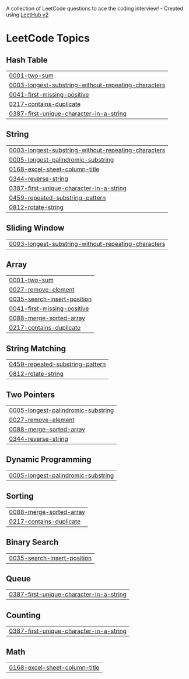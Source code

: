 A collection of LeetCode questions to ace the coding interview! - Created using [LeetHub v2](https://github.com/arunbhardwaj/LeetHub-2.0)
<!---LeetCode Topics Start-->
# LeetCode Topics
## Hash Table
|  |
| ------- |
| [0001-two-sum](https://github.com/Balaguru588/LeetCode/tree/master/0001-two-sum) |
| [0003-longest-substring-without-repeating-characters](https://github.com/Balaguru588/LeetCode/tree/master/0003-longest-substring-without-repeating-characters) |
| [0041-first-missing-positive](https://github.com/Balaguru588/LeetCode/tree/master/0041-first-missing-positive) |
| [0217-contains-duplicate](https://github.com/Balaguru588/LeetCode/tree/master/0217-contains-duplicate) |
| [0387-first-unique-character-in-a-string](https://github.com/Balaguru588/LeetCode/tree/master/0387-first-unique-character-in-a-string) |
## String
|  |
| ------- |
| [0003-longest-substring-without-repeating-characters](https://github.com/Balaguru588/LeetCode/tree/master/0003-longest-substring-without-repeating-characters) |
| [0005-longest-palindromic-substring](https://github.com/Balaguru588/LeetCode/tree/master/0005-longest-palindromic-substring) |
| [0168-excel-sheet-column-title](https://github.com/Balaguru588/LeetCode/tree/master/0168-excel-sheet-column-title) |
| [0344-reverse-string](https://github.com/Balaguru588/LeetCode/tree/master/0344-reverse-string) |
| [0387-first-unique-character-in-a-string](https://github.com/Balaguru588/LeetCode/tree/master/0387-first-unique-character-in-a-string) |
| [0459-repeated-substring-pattern](https://github.com/Balaguru588/LeetCode/tree/master/0459-repeated-substring-pattern) |
| [0812-rotate-string](https://github.com/Balaguru588/LeetCode/tree/master/0812-rotate-string) |
## Sliding Window
|  |
| ------- |
| [0003-longest-substring-without-repeating-characters](https://github.com/Balaguru588/LeetCode/tree/master/0003-longest-substring-without-repeating-characters) |
## Array
|  |
| ------- |
| [0001-two-sum](https://github.com/Balaguru588/LeetCode/tree/master/0001-two-sum) |
| [0027-remove-element](https://github.com/Balaguru588/LeetCode/tree/master/0027-remove-element) |
| [0035-search-insert-position](https://github.com/Balaguru588/LeetCode/tree/master/0035-search-insert-position) |
| [0041-first-missing-positive](https://github.com/Balaguru588/LeetCode/tree/master/0041-first-missing-positive) |
| [0088-merge-sorted-array](https://github.com/Balaguru588/LeetCode/tree/master/0088-merge-sorted-array) |
| [0217-contains-duplicate](https://github.com/Balaguru588/LeetCode/tree/master/0217-contains-duplicate) |
## String Matching
|  |
| ------- |
| [0459-repeated-substring-pattern](https://github.com/Balaguru588/LeetCode/tree/master/0459-repeated-substring-pattern) |
| [0812-rotate-string](https://github.com/Balaguru588/LeetCode/tree/master/0812-rotate-string) |
## Two Pointers
|  |
| ------- |
| [0005-longest-palindromic-substring](https://github.com/Balaguru588/LeetCode/tree/master/0005-longest-palindromic-substring) |
| [0027-remove-element](https://github.com/Balaguru588/LeetCode/tree/master/0027-remove-element) |
| [0088-merge-sorted-array](https://github.com/Balaguru588/LeetCode/tree/master/0088-merge-sorted-array) |
| [0344-reverse-string](https://github.com/Balaguru588/LeetCode/tree/master/0344-reverse-string) |
## Dynamic Programming
|  |
| ------- |
| [0005-longest-palindromic-substring](https://github.com/Balaguru588/LeetCode/tree/master/0005-longest-palindromic-substring) |
## Sorting
|  |
| ------- |
| [0088-merge-sorted-array](https://github.com/Balaguru588/LeetCode/tree/master/0088-merge-sorted-array) |
| [0217-contains-duplicate](https://github.com/Balaguru588/LeetCode/tree/master/0217-contains-duplicate) |
## Binary Search
|  |
| ------- |
| [0035-search-insert-position](https://github.com/Balaguru588/LeetCode/tree/master/0035-search-insert-position) |
## Queue
|  |
| ------- |
| [0387-first-unique-character-in-a-string](https://github.com/Balaguru588/LeetCode/tree/master/0387-first-unique-character-in-a-string) |
## Counting
|  |
| ------- |
| [0387-first-unique-character-in-a-string](https://github.com/Balaguru588/LeetCode/tree/master/0387-first-unique-character-in-a-string) |
## Math
|  |
| ------- |
| [0168-excel-sheet-column-title](https://github.com/Balaguru588/LeetCode/tree/master/0168-excel-sheet-column-title) |
<!---LeetCode Topics End-->